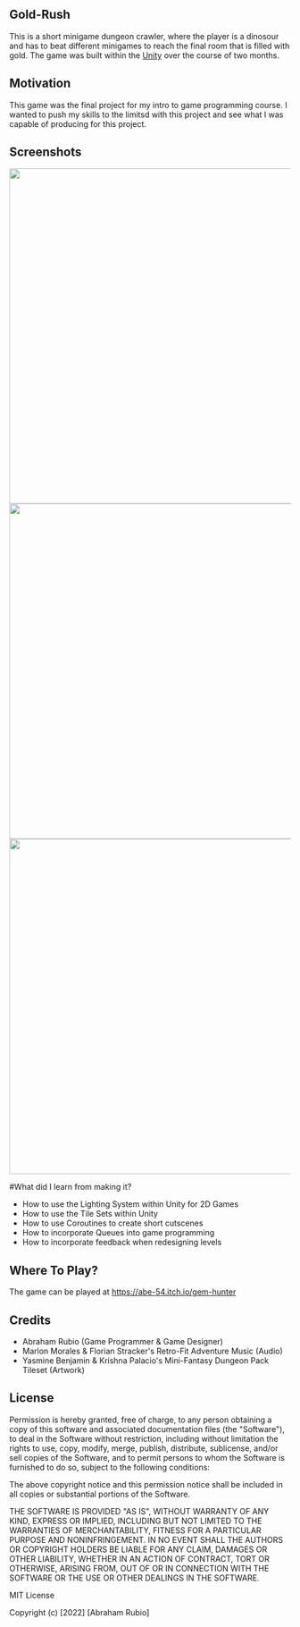 ## Gold-Rush
This is a short minigame dungeon crawler, where the player is a dinosour and has to beat different minigames to reach the final room that is filled with gold. The game was built within the [Unity](https://unity.com/) over the course of two months. 

## Motivation
This game was the final project for my intro to game programming course. I wanted to push my skills to the limitsd with this project and see what I was capable of producing for this project.
 
## Screenshots
<p float="left">
  <img src="https://user-images.githubusercontent.com/93175657/210475520-70e018e7-d17d-4d31-bcf8-08189a79e382.png" width="600" />
  <img src="https://user-images.githubusercontent.com/93175657/210475667-c2138c54-0499-4d3d-af21-e17d23aa583f.png" width="600" /> 
  <img src="https://user-images.githubusercontent.com/93175657/210475768-4023e272-a51d-4acc-b099-24358dcebf3d.png" width="600" />
</p>

#What did I learn from making it?
- How to use the Lighting System within Unity for 2D Games
- How to use the Tile Sets within Unity
- How to use Coroutines to create short cutscenes
- How to incorporate Queues into game programming
- How to incorporate feedback when redesigning levels

## Where To Play?
The game can be played at https://abe-54.itch.io/gem-hunter

## Credits
- Abraham Rubio (Game Programmer & Game Designer)
- Marlon Morales & Florian Stracker's Retro-Fit Adventure Music (Audio)
- Yasmine Benjamin  & Krishna Palacio's Mini-Fantasy Dungeon Pack Tileset (Artwork)


## License
Permission is hereby granted, free of charge, to any person obtaining a copy
of this software and associated documentation files (the "Software"), to deal
in the Software without restriction, including without limitation the rights
to use, copy, modify, merge, publish, distribute, sublicense, and/or sell
copies of the Software, and to permit persons to whom the Software is
furnished to do so, subject to the following conditions:

The above copyright notice and this permission notice shall be included in all
copies or substantial portions of the Software.

THE SOFTWARE IS PROVIDED "AS IS", WITHOUT WARRANTY OF ANY KIND, EXPRESS OR
IMPLIED, INCLUDING BUT NOT LIMITED TO THE WARRANTIES OF MERCHANTABILITY,
FITNESS FOR A PARTICULAR PURPOSE AND NONINFRINGEMENT. IN NO EVENT SHALL THE
AUTHORS OR COPYRIGHT HOLDERS BE LIABLE FOR ANY CLAIM, DAMAGES OR OTHER
LIABILITY, WHETHER IN AN ACTION OF CONTRACT, TORT OR OTHERWISE, ARISING FROM,
OUT OF OR IN CONNECTION WITH THE SOFTWARE OR THE USE OR OTHER DEALINGS IN THE
SOFTWARE.

MIT License

Copyright (c) [2022] [Abraham Rubio]
